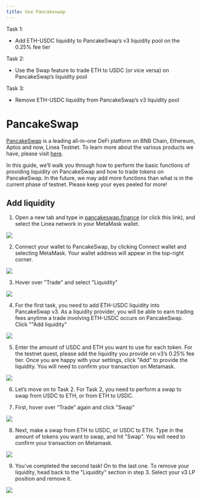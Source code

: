 ```yaml
---
title: Use Pancakeswap
---
```


Task 1:

- Add ETH-USDC liquidity to PancakeSwap’s v3 liquidity pool on the 0.25% fee tier

Task 2:

- Use the Swap feature to trade ETH to USDC (or vice versa) on PancakeSwap’s liquidity pool

Task 3:

- Remove ETH-USDC liquidity from PancakeSwap’s v3 liquidity pool

# PancakeSwap

[PancakeSwap](https://pancakeswap.finance/) is a leading all-in-one DeFi platform on BNB Chain, Ethereum, Aptos and now, Linea Testnet. To learn more about the various products we have, please visit [here](https://pancakeswap.finance/).

In this guide, we’ll walk you through how to perform the basic functions of providing liquidity on PancakeSwap and how to trade tokens on PancakeSwap. In the future, we may add more functions than what is in the current phase of testnet. Please keep your eyes peeled for more!

## Add liquidity

1. Open a new tab and type in [pancakeswap.finance](https://pancakeswap.finance/) (or click this link), and select the Linea network in your MetaMask wallet.

![](/img/quests/pancakeswap/select_network.png)

2. Connect your wallet to PancakeSwap, by clicking Connect wallet and selecting MetaMask. Your wallet address will appear in the top-right corner.

![](/img/quests/pancakeswap/connect_wallet.png)

3. Hover over "Trade" and select "Liquidity"

![](/img/quests/pancakeswap/visit_liquidity.png)

4. For the first task, you need to add ETH-USDC liquidity into PancakeSwap v3. As a liquidity provider, you will be able to earn trading fees anytime a trade involving ETH-USDC occurs on PancakeSwap. Click ""Add liquidity"

![](/img/quests/pancakeswap/add_liquidity.png)

5. Enter the amount of USDC and ETH you want to use for each token. For the testnet quest, please add the liquidity you provide on v3’s 0.25% fee tier. Once you are happy with your settings, click "Add" to provide the liquidity. You will need to confirm your transaction on Metamask.

![](/img/quests/pancakeswap/add_liquidity_2.png)

6. Let’s move on to Task 2. For Task 2, you need to perform a swap to swap from USDC to ETH, or from ETH to USDC.

7. First, hover over “Trade” again and click "Swap"

![](/img/quests/pancakeswap/go_to_swap.png)

8. Next, make a swap from ETH to USDC, or USDC to ETH. Type in the amount of tokens you want to swap, and hit "Swap". You will need to confirm your transaction on Metamask.

![](/img/quests/pancakeswap/swap.png)

9. You’ve completed the second task! On to the last one. To remove your liquidity, head back to the "Liquidity" section in step 3. Select your v3 LP position and remove it.

![](/img/quests/pancakeswap/remove_liquidity.png)

